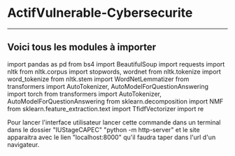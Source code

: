 # ActifVulnerable-Cybersecurite

---------------------
Voici tous les modules à importer
------------------------
import pandas as pd
from bs4 import BeautifulSoup
import requests
import nltk
from nltk.corpus import stopwords, wordnet
from nltk.tokenize import word_tokenize
from nltk.stem import WordNetLemmatizer
from transformers import AutoTokenizer, AutoModelForQuestionAnswering
import torch
from transformers import AutoTokenizer, AutoModelForQuestionAnswering
from sklearn.decomposition import NMF
from sklearn.feature_extraction.text import TfidfVectorizer
import re

Pour lancer l'interface utilisateur lancer cette commande dans un terminal dans le dossier "IUStageCAPEC"
"python -m http-server" et le site apparaitra avec le lien "localhost:8000" qu'il faudra taper dans l'url d'un navigateur. 
